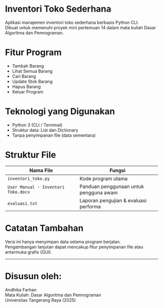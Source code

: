 # Inventori Toko Sederhana

Aplikasi manajemen inventori toko sederhana berbasis Python CLI.  
Dibuat untuk memenuhi proyek mini pertemuan 14 dalam mata kuliah Dasar Algoritma dan Pemrograman.

# Fitur Program
- Tambah Barang
- Lihat Semua Barang
- Cari Barang
- Update Stok Barang
- Hapus Barang
- Keluar Program

# Teknologi yang Digunakan
- Python 3 (CLI / Terminal)
- Struktur data: List dan Dictionary
- Tanpa penyimpanan file (data sementara)

# Struktur File
| Nama File | Fungsi |
|-----------|--------|
| `inventori_toko.py` | Kode program utama |
| `User Manual - Inventori Toko.docx` | Panduan penggunaan untuk pengguna awam |
| `evaluasi.txt` | Laporan pengujian & evaluasi performa |

# Catatan Tambahan
Versi ini hanya menyimpan data selama program berjalan.  
Pengembangan lanjutan dapat mencakup fitur penyimpanan file atau antarmuka grafis (GUI).

---

# Disusun oleh:
Andhika Farhan  
Mata Kuliah: Dasar Algoritma dan Pemrograman  
Universitas Tangerang Raya (2025)
